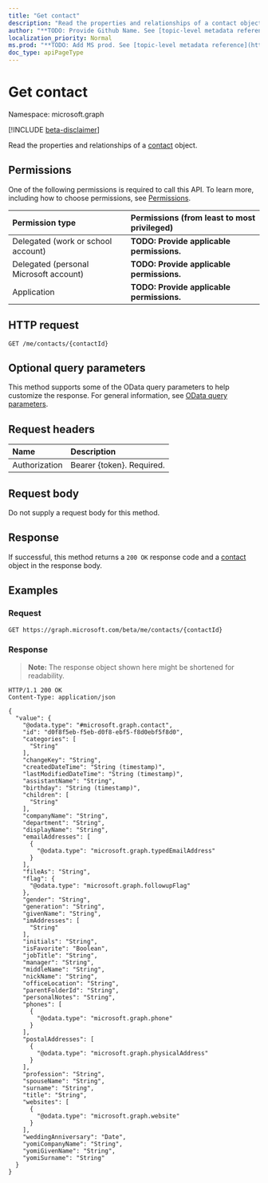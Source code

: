 ```yaml
---
title: "Get contact"
description: "Read the properties and relationships of a contact object."
author: "**TODO: Provide Github Name. See [topic-level metadata reference](https://msgo.azurewebsites.net/add/document/guidelines/metadata.html#topic-level-metadata)**"
localization_priority: Normal
ms.prod: "**TODO: Add MS prod. See [topic-level metadata reference](https://msgo.azurewebsites.net/add/document/guidelines/metadata.html#topic-level-metadata)**"
doc_type: apiPageType
---
```


# Get contact
Namespace: microsoft.graph

[!INCLUDE [beta-disclaimer](../../includes/beta-disclaimer.md)]

Read the properties and relationships of a [contact](../resources/contact.md) object.

## Permissions
One of the following permissions is required to call this API. To learn more, including how to choose permissions, see [Permissions](/graph/permissions-reference).

|Permission type|Permissions (from least to most privileged)|
|:---|:---|
|Delegated (work or school account)|**TODO: Provide applicable permissions.**|
|Delegated (personal Microsoft account)|**TODO: Provide applicable permissions.**|
|Application|**TODO: Provide applicable permissions.**|

## HTTP request

<!-- {
  "blockType": "ignored"
}
-->
``` http
GET /me/contacts/{contactId}
```

## Optional query parameters
This method supports some of the OData query parameters to help customize the response. For general information, see [OData query parameters](/graph/query-parameters).

## Request headers
|Name|Description|
|:---|:---|
|Authorization|Bearer {token}. Required.|

## Request body
Do not supply a request body for this method.

## Response

If successful, this method returns a `200 OK` response code and a [contact](../resources/contact.md) object in the response body.

## Examples

### Request
<!-- {
  "blockType": "request",
  "name": "get_contact"
}
-->
``` http
GET https://graph.microsoft.com/beta/me/contacts/{contactId}
```


### Response
>**Note:** The response object shown here might be shortened for readability.
<!-- {
  "blockType": "response",
  "truncated": true,
  "@odata.type": "microsoft.graph.contact"
}
-->
``` http
HTTP/1.1 200 OK
Content-Type: application/json

{
  "value": {
    "@odata.type": "#microsoft.graph.contact",
    "id": "d0f8f5eb-f5eb-d0f8-ebf5-f8d0ebf5f8d0",
    "categories": [
      "String"
    ],
    "changeKey": "String",
    "createdDateTime": "String (timestamp)",
    "lastModifiedDateTime": "String (timestamp)",
    "assistantName": "String",
    "birthday": "String (timestamp)",
    "children": [
      "String"
    ],
    "companyName": "String",
    "department": "String",
    "displayName": "String",
    "emailAddresses": [
      {
        "@odata.type": "microsoft.graph.typedEmailAddress"
      }
    ],
    "fileAs": "String",
    "flag": {
      "@odata.type": "microsoft.graph.followupFlag"
    },
    "gender": "String",
    "generation": "String",
    "givenName": "String",
    "imAddresses": [
      "String"
    ],
    "initials": "String",
    "isFavorite": "Boolean",
    "jobTitle": "String",
    "manager": "String",
    "middleName": "String",
    "nickName": "String",
    "officeLocation": "String",
    "parentFolderId": "String",
    "personalNotes": "String",
    "phones": [
      {
        "@odata.type": "microsoft.graph.phone"
      }
    ],
    "postalAddresses": [
      {
        "@odata.type": "microsoft.graph.physicalAddress"
      }
    ],
    "profession": "String",
    "spouseName": "String",
    "surname": "String",
    "title": "String",
    "websites": [
      {
        "@odata.type": "microsoft.graph.website"
      }
    ],
    "weddingAnniversary": "Date",
    "yomiCompanyName": "String",
    "yomiGivenName": "String",
    "yomiSurname": "String"
  }
}
```

